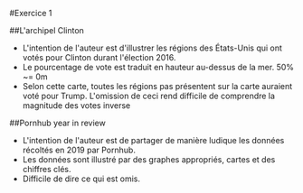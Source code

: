 #Exercice 1

##L'archipel Clinton

* L'intention de l'auteur est d'illustrer les régions des États-Unis qui ont votés pour Clinton durant l'élection 2016.
* Le pourcentage de vote est traduit en hauteur au-dessus de la mer. 50% ~= 0m
* Selon cette carte, toutes les régions pas présentent sur la carte auraient voté pour Trump. L'omission de ceci rend difficile de comprendre la magnitude des votes inverse

##Pornhub year in review

* L'intention de l'auteur est de partager de manière ludique les données récoltés en 2019 par Pornhub.
* Les données sont illustré par des graphes appropriés, cartes et des chiffres clés.
* Difficile de dire ce qui est omis.
